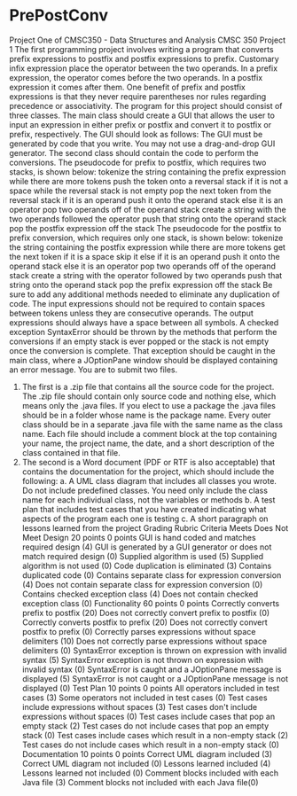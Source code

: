 # PrePostConv
Project One of CMSC350 - Data Structures and Analysis
CMSC 350 Project 1
The first programming project involves writing a program that converts prefix expressions to postfix and postfix expressions to prefix. Customary infix expression place the operator between the two operands. In a prefix expression, the operator comes before the two operands. In a postfix expression it comes after them. One benefit of prefix and postfix expressions is that they never require parentheses nor rules regarding precedence or associativity.
The program for this project should consist of three classes. The main class should create a GUI that allows the user to input an expression in either prefix or postfix and convert it to postfix or prefix, respectively. The GUI should look as follows:
The GUI must be generated by code that you write. You may not use a drag-and-drop GUI generator.
The second class should contain the code to perform the conversions. The pseudocode for prefix to postfix, which requires two stacks, is shown below:
tokenize the string containing the prefix expression while there are more tokens push the token onto a reversal stack if it is not a space while the reversal stack is not empty pop the next token from the reversal stack if it is an operand push it onto the operand stack else it is an operator pop two operands off of the operand stack create a string with the two operands followed the operator push that string onto the operand stack pop the postfix expression off the stack
The pseudocode for the postfix to prefix conversion, which requires only one stack, is shown below:
tokenize the string containing the postfix expression while there are more tokens get the next token if it is a space skip it else if it is an operand push it onto the operand stack else it is an operator pop two operands off of the operand stack create a string with the operator followed by two operands
push that string onto the operand stack pop the prefix expression off the stack
Be sure to add any additional methods needed to eliminate any duplication of code.
The input expressions should not be required to contain spaces between tokens unless they are consecutive operands. The output expressions should always have a space between all symbols. A checked exception SyntaxError should be thrown by the methods that perform the conversions if an empty stack is ever popped or the stack is not empty once the conversion is complete. That exception should be caught in the main class, where a JOptionPane window should be displayed containing an error message.
You are to submit two files.
1. The first is a .zip file that contains all the source code for the project. The .zip file should contain only source code and nothing else, which means only the .java files. If you elect to use a package the .java files should be in a folder whose name is the package name. Every outer class should be in a separate .java file with the same name as the class name. Each file should include a comment block at the top containing your name, the project name, the date, and a short description of the class contained in that file.
2. The second is a Word document (PDF or RTF is also acceptable) that contains the documentation for the project, which should include the following:
a. A UML class diagram that includes all classes you wrote. Do not include predefined classes. You need only include the class name for each individual class, not the variables or methods
b. A test plan that includes test cases that you have created indicating what aspects of the program each one is testing
c. A short paragraph on lessons learned from the project
Grading Rubric
Criteria Meets Does Not Meet
Design
20 points
0 points
GUI is hand coded and matches required design (4)
GUI is generated by a GUI generator or does not match required design (0)
Supplied algorithm is used (5)
Supplied algorithm is not used (0)
Code duplication is eliminated (3)
Contains duplicated code (0)
Contains separate class for expression conversion (4)
Does not contain separate class for expression conversion (0)
Contains checked exception class (4)
Does not contain checked exception class (0)
Functionality
60 points
0 points
Correctly converts prefix to postfix (20)
Does not correctly convert prefix to postfix (0)
Correctly converts postfix to prefix (20)
Does not correctly convert postfix to prefix (0)
Correctly parses expressions without space delimiters (10)
Does not correctly parse expressions without space delimiters (0)
SyntaxError exception is thrown on expression with invalid syntax (5)
SyntaxError exception is not thrown on expression with invalid syntax (0)
SyntaxError is caught and a JOptionPane message is displayed (5)
SyntaxError is not caught or a JOptionPane message is not displayed (0)
Test Plan
10 points
0 points
All operators included in test cases (3)
Some operators not included in test cases (0)
Test cases include expressions without spaces (3)
Test cases don't include expressions without spaces (0)
Test cases include cases that pop an empty stack (2)
Test cases do not include cases that pop an empty stack (0)
Test cases include cases which result in a non-empty stack (2)
Test cases do not include cases which result in a non-empty stack (0)
Documentation
10 points
0 points
Correct UML diagram included (3)
Correct UML diagram not included (0)
Lessons learned included (4)
Lessons learned not included (0)
Comment blocks included with each Java file (3)
Comment blocks not included with each Java file(0)
